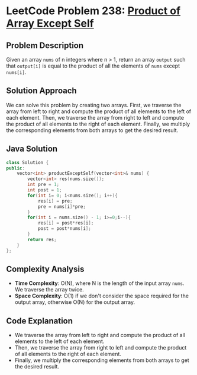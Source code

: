 # LeetCode Problem 238: [Product of Array Except Self](https://leetcode.com/problems/product-of-array-except-self/)


## Problem Description

Given an array `nums` of n integers where n > 1, return an array `output` such that `output[i]` is equal to the product of all the elements of `nums` except `nums[i]`.

## Solution Approach

We can solve this problem by creating two arrays. First, we traverse the array from left to right and compute the product of all elements to the left of each element. Then, we traverse the array from right to left and compute the product of all elements to the right of each element. Finally, we multiply the corresponding elements from both arrays to get the desired result.

## Java Solution

```cpp
class Solution {
public:
    vector<int> productExceptSelf(vector<int>& nums) {
        vector<int> res(nums.size());
        int pre = 1;
        int post = 1;
        for(int i= 0; i<nums.size(); i++){
            res[i] = pre;
            pre = nums[i]*pre;
        }
        for(int i = nums.size() - 1; i>=0;i--){
            res[i] = post*res[i];
            post = post*nums[i];
        }
        return res;
    }
};
```

## Complexity Analysis

- **Time Complexity**: O(N), where N is the length of the input array `nums`. We traverse the array twice.
- **Space Complexity**: O(1) if we don't consider the space required for the output array, otherwise O(N) for the output array.

## Code Explanation

- We traverse the array from left to right and compute the product of all elements to the left of each element.
- Then, we traverse the array from right to left and compute the product of all elements to the right of each element.
- Finally, we multiply the corresponding elements from both arrays to get the desired result.
